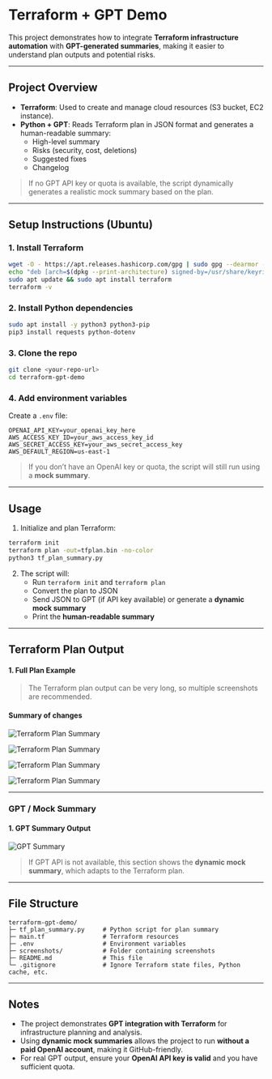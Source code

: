 # Terraform + GPT Demo

This project demonstrates how to integrate **Terraform infrastructure automation** with **GPT-generated summaries**, making it easier to understand plan outputs and potential risks.

---

## **Project Overview**

- **Terraform**: Used to create and manage cloud resources (S3 bucket, EC2 instance).  
- **Python + GPT**: Reads Terraform plan in JSON format and generates a human-readable summary:
  - High-level summary
  - Risks (security, cost, deletions)
  - Suggested fixes
  - Changelog  

> If no GPT API key or quota is available, the script dynamically generates a realistic mock summary based on the plan.

---

## **Setup Instructions (Ubuntu)**

### 1. Install Terraform
```bash
wget -O - https://apt.releases.hashicorp.com/gpg | sudo gpg --dearmor -o /usr/share/keyrings/hashicorp-archive-keyring.gpg
echo "deb [arch=$(dpkg --print-architecture) signed-by=/usr/share/keyrings/hashicorp-archive-keyring.gpg] https://apt.releases.hashicorp.com $(grep -oP '(?<=UBUNTU_CODENAME=).*' /etc/os-release || lsb_release -cs) main" | sudo tee /etc/apt/sources.list.d/hashicorp.list
sudo apt update && sudo apt install terraform
terraform -v
```

### 2. Install Python dependencies
```bash
sudo apt install -y python3 python3-pip
pip3 install requests python-dotenv
```

### 3. Clone the repo
```bash
git clone <your-repo-url>
cd terraform-gpt-demo
```

### 4. Add environment variables
Create a `.env` file:
```text
OPENAI_API_KEY=your_openai_key_here
AWS_ACCESS_KEY_ID=your_aws_access_key_id
AWS_SECRET_ACCESS_KEY=your_aws_secret_access_key
AWS_DEFAULT_REGION=us-east-1
```

> If you don’t have an OpenAI key or quota, the script will still run using a **mock summary**.

---

## **Usage**

1. Initialize and plan Terraform:
```bash
terraform init
terraform plan -out=tfplan.bin -no-color
python3 tf_plan_summary.py
```

2. The script will:
   - Run `terraform init` and `terraform plan`
   - Convert the plan to JSON
   - Send JSON to GPT (if API key available) or generate a **dynamic mock summary**
   - Print the **human-readable summary**

---

## **Terraform Plan Output**

#### 1. Full Plan Example
> The Terraform plan output can be very long, so multiple screenshots are recommended.

#### Summary of changes
![Terraform Plan Summary](./screenshots/terraform_plan_summary1.png)

![Terraform Plan Summary](./screenshots/terraform_plan_summary2.png)

![Terraform Plan Summary](./screenshots/terraform_plan_summary3.png)

![Terraform Plan Summary](./screenshots/terraform_plan_summary4.png)

---

### GPT / Mock Summary

#### 1. GPT Summary Output
![GPT Summary](./screenshots/gpt_summary.png)

> If GPT API is not available, this section shows the **dynamic mock summary**, which adapts to the Terraform plan.

---

## **File Structure**

```
terraform-gpt-demo/
├─ tf_plan_summary.py     # Python script for plan summary
├─ main.tf                # Terraform resources
├─ .env                   # Environment variables
├─ screenshots/           # Folder containing screenshots
├─ README.md              # This file
└─ .gitignore             # Ignore Terraform state files, Python cache, etc.
```
---

## **Notes**

- The project demonstrates **GPT integration with Terraform** for infrastructure planning and analysis.  
- Using **dynamic mock summaries** allows the project to run **without a paid OpenAI account**, making it GitHub-friendly.  
- For real GPT output, ensure your **OpenAI API key is valid** and you have sufficient quota.
